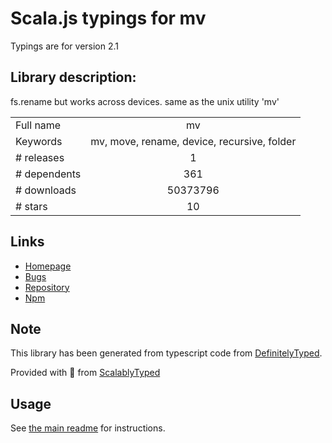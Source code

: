 
# Scala.js typings for mv

Typings are for version 2.1

## Library description:
fs.rename but works across devices. same as the unix utility 'mv'

|                    |                 |
| ------------------ | :-------------: |
| Full name          | mv |
| Keywords           | mv, move, rename, device, recursive, folder |
| # releases         | 1 |
| # dependents       | 361 |
| # downloads        | 50373796 |
| # stars            | 10 |

## Links
- [Homepage](https://github.com/andrewrk/node-mv)
- [Bugs](https://github.com/andrewrk/node-mv/issues)
- [Repository](https://github.com/andrewrk/node-mv)
- [Npm](https://www.npmjs.com/package/mv)
    


## Note
This library has been generated from typescript code from [DefinitelyTyped](https://definitelytyped.org).

Provided with :purple_heart: from [ScalablyTyped](https://github.com/oyvindberg/ScalablyTyped)

## Usage
See [the main readme](../../readme.md) for instructions.


